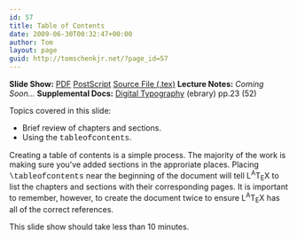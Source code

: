 ```yaml
---
id: 57
title: Table of Contents
date: 2009-06-30T00:32:47+00:00
author: Tom
layout: page
guid: http://tomschenkjr.net/?page_id=57
---
```

<strong>Slide Show:</strong> <a href="http://dl.dropbox.com/u/3194367/intermediate/indexing/toc/toc.pdf">PDF</a> <a href="http://dl.dropbox.com/u/3194367/intermediate/indexing/toc/toc.ps">PostScript</a> <a href="http://dl.dropbox.com/u/3194367/intermediate/indexing/toc/toc.tex">Source File (.tex)</a>
<strong>Lecture Notes:</strong> <em>Coming Soon...</em>
<strong>Supplemental Docs:</strong> <a href="http://www.lib.drake.edu/site/databases/list.php?op=letter&amp;search=e">Digital Typography</a> (ebrary) pp.23 (52)

Topics covered in this slide:
<ul>
	<li> Brief review of chapters and sections.</li>
	<li> Using the <span style="font-family:courier;">tableofcontents</span>.</li>
</ul>
Creating a table of contents is a simple process. The majority of the work is making sure you've added sections in the approriate places. Placing <span style="font-family:courier;">\tableofcontents</span> near the beginning of the document will tell L<sup>A</sup>T<sub>E</sub>X to list the chapters and sections with their corresponding pages. It is important to remember, however, to create the document twice to ensure L<sup>A</sup>T<sub>E</sub>X has all of the correct references.

This slide show should take less than 10 minutes.
